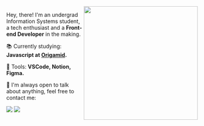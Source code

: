 <img src="https://user-images.githubusercontent.com/34722707/109333299-0c9f3d00-783e-11eb-9f16-c97a41796381.gif" min-width="300px" max-width="300px" width="300px" align="right">

<p align="left"> 
  Hey, there! I'm an undergrad Information Systems student, a tech enthusiast and a <strong>Front-end Developer</strong> in the making. 
</p>

<p align="left">
  📚 Currently studying: <strong>Javascript at <a href="https://www.origamid.com/">Origamid</a>.</strong>
</p>
<p align="left">
  💼 Tools: <strong>VSCode, Notion, Figma.</strong>
</p>
<p align="left">
  💌 I'm always open to talk about anything, feel free to contact me: 
</p>

<p align="left">
  <a href="https://www.linkedin.com/in/carvalhox" alt="LinkedIn">
  <img src="https://img.shields.io/badge/LinkedIn-0077B5?style=flat-square&logo=linkedin&logoColor=white" /></a>

  <a href="mailto:carvalhocodes@gmail.com" alt="Gmail">
  <img src="https://img.shields.io/badge/Gmail-D14836?style=flat-square&logo=gmail&logoColor=white"></a>
</p>  

